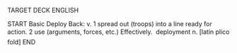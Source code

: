 TARGET DECK
ENGLISH

START
Basic
Deploy
Back: v. 1 spread out (troops) into a line ready for action. 2 use (arguments, forces, etc.) Effectively.  deployment n. [latin plico fold]
END
